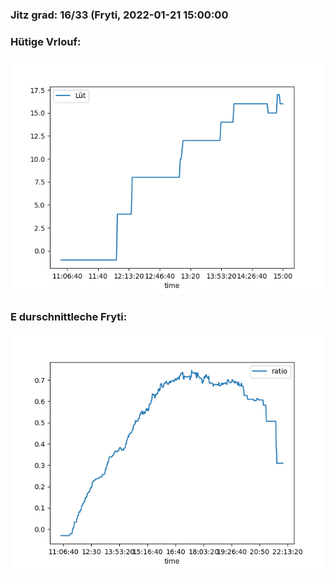 ### Jitz grad: 16/33 (Fryti, 2022-01-21 15:00:00

### Hütige Vrlouf:
![Graph](Today.png)

### E durschnittleche Fryti:
![Graph](Fryti.png)